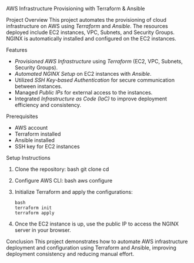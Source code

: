 AWS Infrastructure Provisioning with Terraform & Ansible

Project Overview
This project automates the provisioning of cloud infrastructure on AWS using *Terraform* and *Ansible*. The resources deployed include EC2 instances, VPC, Subnets, and Security Groups. NGINX is automatically installed and configured on the EC2 instances.

Features
- *Provisioned AWS Infrastructure* using *Terraform* (EC2, VPC, Subnets, Security Groups).
- *Automated NGINX Setup* on EC2 instances with *Ansible*.
- Utilized *SSH Key-based Authentication* for secure communication between instances.
- Managed *Public IPs* for external access to the instances.
- Integrated *Infrastructure as Code (IaC)* to improve deployment efficiency and consistency.

Prerequisites
- AWS account
- Terraform installed
- Ansible installed
- SSH key for EC2 instances

Setup Instructions

1. Clone the repository:
    bash
    git clone <repo-url>
    cd <project-directory>
    

2. Configure AWS CLI:
    bash
    aws configure
    

3. Initialize Terraform and apply the configurations:
     ```
    bash
    terraform init
    terraform apply
    ```

4. Once the EC2 instance is up, use the public IP to access the NGINX server in your browser.

Conclusion
This project demonstrates how to automate AWS infrastructure deployment and configuration using Terraform and Ansible, improving deployment consistency and reducing manual effort.
